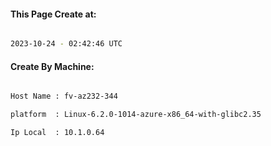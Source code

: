 
   
#### This Page Create at:

```bash

2023-10-24 - 02:42:46 UTC

```

#### Create By Machine:

```bash

Host Name : fv-az232-344

platform  : Linux-6.2.0-1014-azure-x86_64-with-glibc2.35

Ip Local  : 10.1.0.64

```

